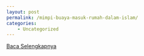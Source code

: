 ```yaml
---
layout: post
permalink: /mimpi-buaya-masuk-rumah-dalam-islam/
categories:
    - Uncategorized
---
```


[Baca Selengkapnya](/10)